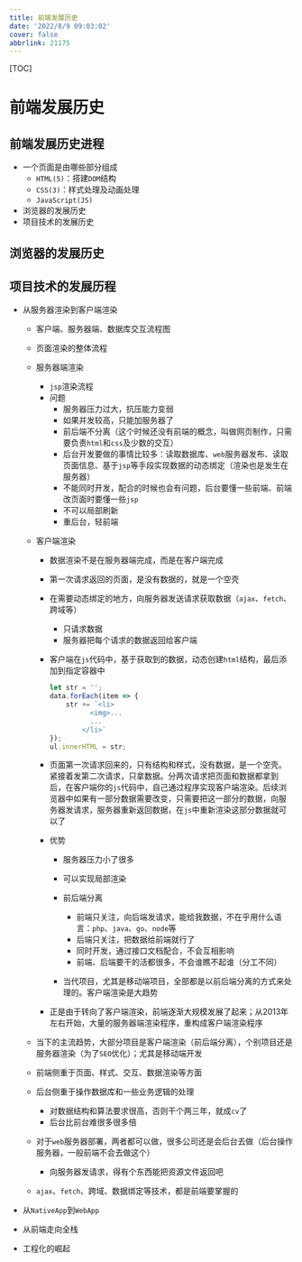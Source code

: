 ```yaml
---
title: 前端发展历史
date: '2022/8/9 09:03:02'
cover: false
abbrlink: 21175
---
```


[TOC]

# 前端发展历史

## 前端发展历史进程

- 一个页面是由哪些部分组成
  - `HTML(5)`：搭建`DOM`结构
  - `CSS(3)`：样式处理及动画处理
  - `JavaScript(JS)`
- 浏览器的发展历史
- 项目技术的发展历史

## 浏览器的发展历史

## 项目技术的发展历程

- 从服务器渲染到客户端渲染

  - 客户端、服务器端、数据库交互流程图

  - 页面渲染的整体流程

  - 服务器端渲染

    - `jsp`渲染流程
    - 问题
      - 服务器压力过大，抗压能力变弱
      - 如果并发较高，只能加服务器了
      - 前后端不分离（这个时候还没有前端的概念，叫做网页制作，只需要负责`html`和`css`及少数的交互）
      - 后台开发要做的事情比较多：读取数据库、`web`服务器发布、读取页面信息、基于`jsp`等手段实现数据的动态绑定（渲染也是发生在服务器）
      - 不能同时开发，配合的时候也会有问题，后台要懂一些前端、前端改页面时要懂一些`jsp`
      - 不可以局部刷新
      - 重后台，轻前端

  - 客户端渲染

    - 数据渲染不是在服务器端完成，而是在客户端完成

    - 第一次请求返回的页面，是没有数据的，就是一个空壳

    - 在需要动态绑定的地方，向服务器发送请求获取数据（`ajax`、`fetch`、跨域等） 

      - 只请求数据
      - 服务器把每个请求的数据返回给客户端

    - 客户端在`js`代码中，基于获取到的数据，动态创建`html`结构，最后添加到指定容器中

      ```js
      let str = '';
      data.forEach(item => {
          str += `<li>
              	<img>...
          		...
              </li>`
      });
      ul.innerHTML = str;
      ```

    - 页面第一次请求回来的，只有结构和样式，没有数据，是一个空壳。紧接着发第二次请求，只拿数据。分两次请求把页面和数据都拿到后，在客户端你的`js`代码中，自己通过程序实现客户端渲染。后续浏览器中如果有一部分数据需要改变，只需要把这一部分的数据，向服务器发请求，服务器重新返回数据，在`js`中重新渲染这部分数据就可以了

    - 优势

      - 服务器压力小了很多
      - 可以实现局部渲染
      - 前后端分离
        - 前端只关注，向后端发请求，能给我数据，不在乎用什么语言：`php`、`java`、`go`、`node`等
        - 后端只关注，把数据给前端就行了
        - 同时开发，通过接口文档配合，不会互相影响
        - 前端、后端要干的活都很多，不会谁瞧不起谁（分工不同）

      - 当代项目，尤其是移动端项目，全部都是以前后端分离的方式来处理的。客户端渲染是大趋势

    - 正是由于转向了客户端渲染，前端逐渐大规模发展了起来；从2013年左右开始，大量的服务器端渲染程序，重构成客户端渲染程序

  - 当下的主流趋势，大部分项目是客户端渲染（前后端分离），个别项目还是服务器渲染（为了`SEO`优化）；尤其是移动端开发

  - 前端侧重于页面、样式、交互、数据渲染等方面

  - 后台侧重于操作数据库和一些业务逻辑的处理

    - 对数据结构和算法要求很高，否则干个两三年，就成`cv`了
    - 后台比前台难很多很多倍

  - 对于`web`服务器部署，两者都可以做，很多公司还是会后台去做（后台操作服务器，一般前端不会去做这个）

    - 向服务器发请求，得有个东西能把资源文件返回吧

  - `ajax`、`fetch`、跨域、数据绑定等技术，都是前端要掌握的

- 从`NativeApp`到`WebApp`

- 从前端走向全栈

- 工程化的崛起

